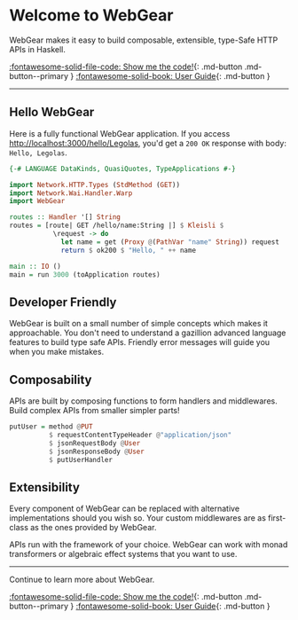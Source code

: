 # Welcome to WebGear
WebGear makes it easy to build composable, extensible, type-Safe HTTP APIs in Haskell.

[:fontawesome-solid-file-code: Show me the code!](/overview){: .md-button .md-button--primary }
[:fontawesome-solid-book: User Guide](/guide/introduction){: .md-button }

-------------------------------------

## Hello WebGear
Here is a fully functional WebGear application. If you access <http://localhost:3000/hello/Legolas>, you'd get a `200
OK` response with body: `Hello, Legolas`.

```hs
{-# LANGUAGE DataKinds, QuasiQuotes, TypeApplications #-}

import Network.HTTP.Types (StdMethod (GET))
import Network.Wai.Handler.Warp
import WebGear

routes :: Handler '[] String
routes = [route| GET /hello/name:String |] $ Kleisli $
           \request -> do
             let name = get (Proxy @(PathVar "name" String)) request
             return $ ok200 $ "Hello, " ++ name

main :: IO ()
main = run 3000 (toApplication routes)
```

## Developer Friendly
WebGear is built on a small number of simple concepts which makes it approachable. You don't need to understand a
gazillion advanced language features to build type safe APIs. Friendly error messages will guide you when you make
mistakes.

<script id="asciicast-357600" src="https://asciinema.org/a/357600.js" async></script>

## Composability
APIs are built by composing functions to form handlers and middlewares. Build complex APIs from smaller simpler parts!

```hs
putUser = method @PUT
          $ requestContentTypeHeader @"application/json"
          $ jsonRequestBody @User
          $ jsonResponseBody @User
          $ putUserHandler
```

## Extensibility
Every component of WebGear can be replaced with alternative implementations should you wish so. Your custom middlewares
are as first-class as the ones provided by WebGear.

APIs run with the framework of your choice. WebGear can work with monad transformers or algebraic effect systems that
you want to use.

-------------------------------------

Continue to learn more about WebGear.

[:fontawesome-solid-file-code: Show me the code!](/overview){: .md-button .md-button--primary }
[:fontawesome-solid-book: User Guide](/guide/introduction){: .md-button }
